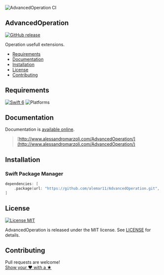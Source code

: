 ![AdvancedOperation CI](https://github.com/alemar11/AdvancedOperation/workflows/AdvancedOperation%20CI/badge.svg?branch=main)

## AdvancedOperation
[![GitHub release](https://img.shields.io/github/release/alemar11/AdvancedOperation.svg)](https://github.com/alemar11/AdvancedOperation/releases) 

Operation usefull extensions.

- [Requirements](#requirements)
- [Documentation](#documentation)
- [Installation](#installation)
- [License](#license)
- [Contributing](#contributing)

## Requirements

[![Swift 6](https://img.shields.io/badge/Swift-5.10-orange.svg?style=flat)](https://developer.apple.com/swift)
![Platforms](https://img.shields.io/badge/Platform-iOS%2016%2B%20|%20macOS%2013+%20|%20tvOS%2016+%20|%20visionOS%201+%20|%20watchOS%209+-blue.svg) 

## Documentation

Documentation is [available online](http://www.alessandromarzoli.com/AdvancedOperation/).

> [http://www.alessandromarzoli.com/AdvancedOperation/](http://www.alessandromarzoli.com/AdvancedOperation/)

## Installation

### Swift Package Manager

```swift
dependencies: [
    .package(url: "https://github.com/alemar11/AdvancedOperation.git", .upToNextMajor(from: "7.1.0"))
]
```

## License

[![License MIT](https://img.shields.io/badge/License-MIT-lightgrey.svg?style=flat)](https://github.com/alemar11/AdvancedOperation/blob/master/LICENSE.md)

AdvancedOperation is released under the MIT license. See [LICENSE](./LICENSE.md) for details.

## Contributing

Pull requests are welcome!  
[Show your ❤ with a ★](https://github.com/alemar11/AdvancedOperation/stargazers)
